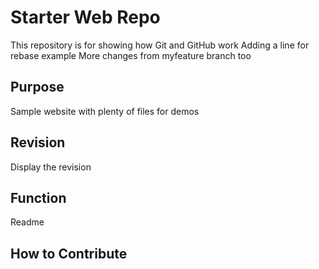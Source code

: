 # Starter Web Repo

This repository is for showing how Git and GitHub work
Adding a line for rebase example
More changes from myfeature branch too

## Purpose

Sample website with plenty of files for demos

## Revision

Display the revision

## Function

Readme

## How to Contribute
